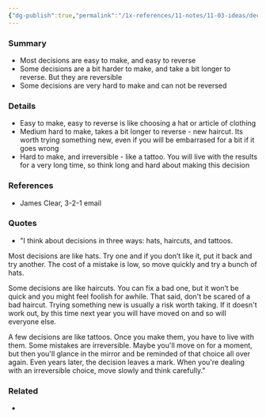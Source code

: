 ```yaml
---
{"dg-publish":true,"permalink":"/1x-references/11-notes/11-03-ideas/decisions-are-like-hats-haircuts-or-tattoos/","title":"Decisions are like hats, haircuts or tattoos","created":"2024-02-03T20:02:35.897+03:00","updated":"2024-02-14T20:18:34.059+03:00"}
---
```



### Summary
- Most decisions are easy to make, and easy to reverse
- Some decisions are a bit harder to make, and take a bit longer to reverse. But they are reversible
- Some decisions are very hard to make and can not be reversed

### Details
- Easy to make, easy to reverse is like choosing a hat or article of clothing
- Medium hard to make, takes a bit longer to reverse - new haircut. Its worth trying something new, even if you will be embarrased for a bit if it goes wrong
- Hard to make, and irreversible - like a tattoo. You will live with the results for a very long time, so think long and hard about making this decision

### References
- James Clear, 3-2-1 email

### Quotes
- "I think about decisions in three ways: hats, haircuts, and tattoos.

Most decisions are like hats. Try one and if you don’t like it, put it back and try another. The cost of a mistake is low, so move quickly and try a bunch of hats.

Some decisions are like haircuts. You can fix a bad one, but it won’t be quick and you might feel foolish for awhile. That said, don't be scared of a bad haircut. Trying something new is usually a risk worth taking. If it doesn't work out, by this time next year you will have moved on and so will everyone else.

A few decisions are like tattoos. Once you make them, you have to live with them. Some mistakes are irreversible. Maybe you'll move on for a moment, but then you'll glance in the mirror and be reminded of that choice all over again. Even years later, the decision leaves a mark. When you're dealing with an irreversible choice, move slowly and think carefully."

### Related
- 